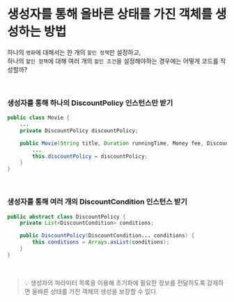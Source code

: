 # 생성자를 통해 올바른 상태를 가진 객체를 생성하는 방법

하나의 `영화`에 대해서는 한 개의 `할인 정책`만 설정하고, <br> 
하나의 `할인 정책`에 대해 여러 개의 `할인 조건`을 설정해야하는 경우에는 어떻게 코드를 작성할까?

<br>

### 생성자를 통해 하나의 DiscountPolicy 인스턴스만 받기
```java
public class Movie {
    ... 
    private DiscountPolicy discountPolicy;

    public Movie(String title, Duration runningTime, Money fee, DiscountPolicy discountPolicy) {
        ...
        this.discountPolicy = discountPolicy;
    }
}

```

<br>

### 생성자를 통해 여러 개의 DiscountCondition 인스턴스 받기
```java
public abstract class DiscountPolicy {
    private List<DiscountCondition> conditions;

    public DiscountPolicy(DiscountCondition... conditions) {
        this.conditions = Arrays.asList(conditions);
    }
}
```

<br>

> 💡 생성자의 파라미터 목록을 이용해 초기화에 필요한 정보를 전달하도록 강제하면 올바른 상태를
> 가진 객체의 생성을 보장할 수 있다.